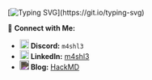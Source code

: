 [![Typing SVG](https://readme-typing-svg.herokuapp.com?font=Fira+Code&weight=600&size=20&duration=3000&pause=1000&color=0BA922&background=00000000&center=true&vCenter=true&width=600&lines=Welcome+to+my+profile!;I'm+Ahmed+Mahmoud+(aka.M4shl3);")](https://git.io/typing-svg)

🔗 **Connect with Me:**  
  - <img src="https://img.icons8.com/color/24/000000/discord-new-logo.png" width="18"/> **Discord:** `m4shl3`  
  - <img src="https://img.icons8.com/color/24/000000/linkedin.png" width="18"/> **LinkedIn:** [m4shl3](https://www.linkedin.com/in/m4shl3)  
  - <img src="https://hackmd.io/favicon.png" width="18" style="filter: invert(0.8) brightness(1.2)"/> **Blog:** [HackMD](https://hackmd.io/@M4shl3)
